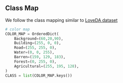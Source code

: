 

## Class Map

We follow the class mapping similar to [LoveDA dataset](https://github.com/Junjue-Wang/LoveDA/tree/master/Semantic_Segmentation)

```python
# color map
COLOR_MAP = OrderedDict(
    Background=(60,20,90),
    Building=(255, 0, 0),
    Road=(255, 255, 0),
    Water=(0, 0, 255),
    Barren=(159, 129, 183),
    Forest=(0, 255, 0),
    Agricultural=(255, 195, 128),
)
CLASS = list(COLOR_MAP.keys())
```

